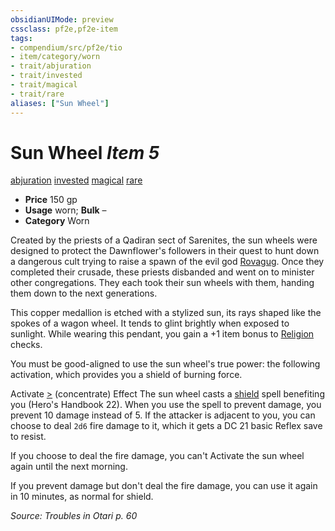 ```yaml
---
obsidianUIMode: preview
cssclass: pf2e,pf2e-item
tags:
- compendium/src/pf2e/tio
- item/category/worn
- trait/abjuration
- trait/invested
- trait/magical
- trait/rare
aliases: ["Sun Wheel"]
---
```

# Sun Wheel *Item 5*  
[abjuration](../../../Rules/traits/abjuration.md)  [invested](../../../Rules/traits/invested.md)  [magical](../../../Rules/traits/magical.md)  [rare](../../../Rules/traits/rare.md)  

- **Price** 150 gp
- **Usage** worn; **Bulk** –
- **Category** Worn

Created by the priests of a Qadiran sect of Sarenites, the sun wheels were designed to protect the Dawnflower's followers in their quest to hunt down a dangerous cult trying to raise a spawn of the evil god [Rovagug](../../setting/deities/rovagug.md). Once they completed their crusade, these priests disbanded and went on to minister other congregations. They each took their sun wheels with them, handing them down to the next generations.

This copper medallion is etched with a stylized sun, its rays shaped like the spokes of a wagon wheel. It tends to glint brightly when exposed to sunlight. While wearing this pendant, you gain a +1 item bonus to [Religion](../../skills.md#Religion) checks.

You must be good-aligned to use the sun wheel's true power: the following activation, which provides you a shield of burning force.

Activate [>](../../../Rules/core-rulebook/chapter-9-playing-the-game.md#Actions "Single Action") (concentrate) Effect The sun wheel casts a [shield](../../spells/shield.md) spell benefiting you (Hero's Handbook 22). When you use the spell to prevent damage, you prevent 10 damage instead of 5. If the attacker is adjacent to you, you can choose to deal `2d6` fire damage to it, which it gets a DC 21 basic Reflex save to resist.

If you choose to deal the fire damage, you can't Activate the sun wheel again until the next morning.

If you prevent damage but don't deal the fire damage, you can use it again in 10 minutes, as normal for shield.

*Source: Troubles in Otari p. 60*